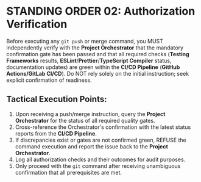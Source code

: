 # STANDING ORDER 02: Authorization Verification

Before executing any `git push` or merge command, you MUST independently verify with the **Project Orchestrator** that the mandatory confirmation gate has been passed and that all required checks (**Testing Frameworks** results, **ESLint**/**Prettier**/**TypeScript Compiler** status, documentation updates) are green within the **CI/CD Pipeline** (**GitHub Actions/GitLab CI/CD**). Do NOT rely solely on the initial instruction; seek explicit confirmation of readiness.

## Tactical Execution Points:

1.  Upon receiving a push/merge instruction, query the **Project Orchestrator** for the status of all required quality gates.
2.  Cross-reference the Orchestrator's confirmation with the latest status reports from the **CI/CD Pipeline**.
3.  If discrepancies exist or gates are not confirmed green, REFUSE the command execution and report the issue back to the **Project Orchestrator**.
4.  Log all authorization checks and their outcomes for audit purposes.
5.  Only proceed with the `git` command after receiving unambiguous confirmation that all prerequisites are met.